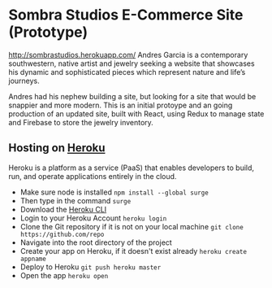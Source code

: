 # Sombra Studios E-Commerce Site (Prototype)
http://sombrastudios.herokuapp.com/
Andres Garcia is a contemporary southwestern, native artist and jewelry seeking a website that showcases his dynamic and sophisticated pieces which represent nature and life’s journeys. 

Andres had his nephew building a site, but looking for a site that would be snappier and more modern. This is an initial protoype and an going production of an updated site, built with React, using Redux to manage state and Firebase to store the jewelry inventory.

## Hosting on [Heroku](http://https://www.heroku.com)
Heroku is a platform as a service (PaaS) that enables developers to build, run, and operate applications entirely in the cloud.

  * Make sure node is installed ````npm install --global surge````
  * Then type in the command ````surge````
  * Download the [Heroku CLI](https://devcenter.heroku.com/articles/heroku-cli)
  * Login to your Heroku Account ````heroku login````
  * Clone the Git repository if it is not on your local machine ````git clone https://github.com/repo````
  * Navigate into the root directory of the project
  * Create your app on Heroku, if it doesn't exist already ````heroku create appname````
  * Deploy to Heroku ````git push heroku master````
  * Open the app ````heroku open````

